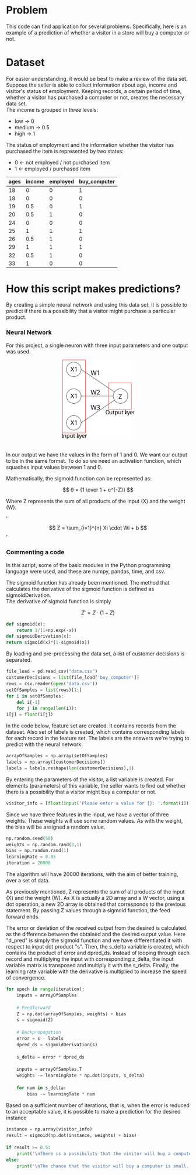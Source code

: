 # Problem
This code can find application for several problems.
Specifically, here is an example of a prediction of whether a visitor in a store will buy a computer or not.
# Dataset
For easier understanding, it would be best to make a review of the data set.
Suppose the seller is able to collect information about age, income and visitor's status of employment. Keeping records, a certain period of time, whether a visitor has purchased a computer or not, creates the necessary data set.<br>The income is grouped in three levels:
* low -> 0
* medium -> 0.5
* high -> 1

The status of employment and the information whether the visitor has purchased the item is represented by two states:
* 0 <- not employed / not purchased item
* 1 <- employed / purchased item

|ages|income|employed|buy_computer|
|----|------|--------|------------|
|18  |0     |0       |1           |
|18  |0     |0       |0           |
|19  |0.5   |0       |1           |
|20  |0.5   |1       |0           |
|24  |0     |0       |0           |
|25  |1     |1       |1           |
|26  |0.5   |1       |0           |
|29  |1     |1       |1           |
|32  |0.5   |1       |0           |
|33  |1     |0       |0           |

# How this script makes predictions?
By creating a simple neural network and using this data set, it is possible to predict if there is a possibility that a visitor might purchase a particular product.
### Neural Network
For this project, a single neuron with three input parameters and one output was used.
<p align="center"> 
<img src="./ignore/Neural_Network.svg" width="200"/>
</p><br>In our output we have the values in the form of 1 and 0. We want our output to be in the same format. To do so we need an activation function, which squashes input values between 1 and 0.

Mathematically, the sigmoid function can be represented as:

$$ θ = {1 \over 1 + e^{-Z}} $$

Where Z represents the sum of all products of the input (X) and the weight (W).

'$$ Z = \sum_{i=1}^{n} Xi \cdot Wi + b $$'

### Commenting a code
In this script, some of the basic modules in the Python programming language were used, and these are numpy, pandas, time, and csv.

The sigmoid function has already been mentioned. The method that calculates the derivative of the sigmoid function is defined as sigmoidDerivation.
<br>The derivative of sigmoid function is simply

$$ Z' = Z \cdot (1 - Z) $$


```python
def sigmoid(x):  
    return 1/(1+np.exp(-x))
def sigmoidDerivation(x):  
return sigmoid(x)*(1-sigmoid(x))
```

By loading and pre-processing the data set, a list of customer decisions is separated.


```python
file_load = pd.read_csv("data.csv")
customerDecisions = list(file_load['buy_computer'])
rows = csv.reader(open('data.csv'))
setOfSamples = list(rows)[1:]
for i in setOfSamples:
    del i[-1]
    for j in range(len(i)):
i[j] = float(i[j])
```

In the code below, feature set are created. It contains records from the dataset. Also set of labels is created, which contains corresponding labels for each record in the feature set. The labels are the answers we're trying to predict with the neural network.


```python
arrayOfSamples = np.array(setOfSamples)  
labels = np.array([customerDecisions])  
labels = labels.reshape(len(customerDecisions),1)
```

By entering the parameters of the visitor, a list variable is created. For elements (parameters) of this variable, the seller wants to find out whether there is a possibility that a visitor might buy a computer or not.


```python
visitor_info = [float(input('Please enter a value for {}: '.format(i))) for i in ['age', 'income', 'employed']]
```

Since we have three features in the input, we have a vector of three weights. These weights will use some random values. As with the weight, the bias will be assigned a random value.


```python
np.random.seed(50)  
weights = np.random.rand(3,1)
bias = np.random.rand(1)  
learningRate = 0.05 
iteration = 20000
```

The algorithm will have 20000 iterations, with the aim of better training, over a set of data.

As previously mentioned, Z represents the sum of all products of the input (X) and the weight (W). As X is actually a 2D array and a W vector, using a dot operation, a new 2D array is obtained that corresponds to the previous statement. By passing Z values through a sigmoid function, the feed forward ends.

The error or deviation of the received output from the desired is calculated as the difference between the obtained and the desired output value.
Here "d_pred" is simply the sigmoid function and we have differentiated it with respect to input dot product "s".
Then, the s_delta variable is created, which contains the product of error and dpred_ds. Instead of looping through each record and multiplying the input with corresponding z_delta, the input variable matrix is transposed and multiply it with the s_delta. Finally, the learning rate variable with the derivative is multiplied to increase the speed of convergence.


```python
for epoch in range(iteration):  
    inputs = arrayOfSamples

    # Feedforward
    Z = np.dot(arrayOfSamples, weights) + bias
    s = sigmoid(Z)

    # Backpropagation
    error = s - labels
    dpred_ds = sigmoidDerivation(s)

    s_delta = error * dpred_ds

    inputs = arrayOfSamples.T
    weights -= learningRate * np.dot(inputs, s_delta)

    for num in s_delta:
        bias -= learningRate * num
```

Based on a sufficient number of iterations, that is, when the error is reduced to an acceptable value, it is possible to make a prediction for the desired instance


```python
instance = np.array(visitor_info)  
result = sigmoid(np.dot(instance, weights) + bias)  

if result >= 0.5:
    print('\nThere is a possibility that the visitor will buy a computer.')
else:
    print('\nThe chance that the visitor will buy a computer is small.')
```
